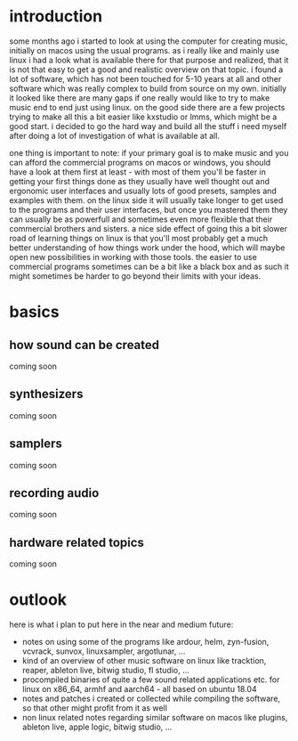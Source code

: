 # introduction

some months ago i started to look at using the computer for creating music, initially on macos using the usual programs. as i really like and mainly use linux i had a look what is available there for that purpose and realized, that it is not that easy to get a good and realistic overview on that topic. i found a lot of software, which has not been touched for 5-10 years at all and other software which was really complex to build from source on my own. initially it looked like there are many gaps if one really would like to try to make music end to end just using linux. on the good side there are a few projects trying to make all this a bit easier like kxstudio or lmms, which might be a good start. i decided to go the hard way and build all the stuff i need myself after doing a lot of investigation of what is available at all.

one thing is important to note: if your primary goal is to make music and you can afford the commercial programs on macos or windows, you should have a look at them first at least - with most of them you'll be faster in getting your first things done as they usually have well thought out and ergonomic user interfaces and usually lots of good presets, samples and examples with them. on the linux side it will usually take longer to get used to the programs and their user interfaces, but once you mastered them they can usually be as powerfull and sometimes even more flexible that their commercial brothers and sisters. a nice side effect of going this a bit slower road of learning things on linux is that you'll most probably get a much better understanding of how things work under the hood, which will maybe open new possibilities in working with those tools. the easier to use commercial programs sometimes can be a bit like a black box and as such it might sometimes be harder to go beyond their limits with your ideas.

# basics

## how sound can be created

coming soon

## synthesizers

coming soon

## samplers

coming soon

## recording audio

coming soon

## hardware related topics

coming soon

# outlook

here is what i plan to put here in the near and medium future:

* notes on using some of the programs like ardour, helm, zyn-fusion, vcvrack, sunvox, linuxsampler, argotlunar, ...
* kind of an overview of other music software on linux like tracktion, reaper, ableton live, bitwig studio, fl studio, ...
* procompiled binaries of quite a few sound related applications etc. for linux on x86_64, armhf and aarch64 - all based on ubuntu 18.04
* notes and patches i created or collected while compiling the software, so that other might profit from it as well
* non linux related notes regarding similar software on macos like plugins, ableton live, apple logic, bitwig studio, ...
